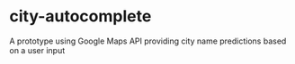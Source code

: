 # city-autocomplete
A prototype using Google Maps API providing city name predictions based on a user input
